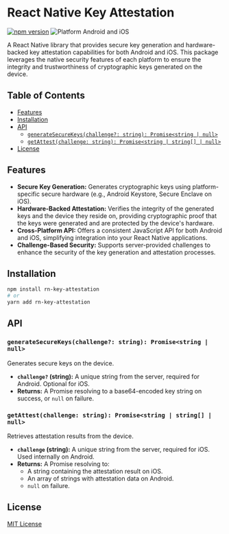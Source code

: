 # React Native Key Attestation

[![npm version](https://badge.fury.io/js/react-native-key-attestation.svg)](https://www.npmjs.com/package/react-native-key-attestation)
![Platform Android and iOS](https://img.shields.io/badge/platform-Android%20%7C%20iOS-blue)

A React Native library that provides secure key generation and hardware-backed key attestation capabilities for both Android and iOS. This package leverages the native security features of each platform to ensure the integrity and trustworthiness of cryptographic keys generated on the device.

## Table of Contents

- [Features](#features)
- [Installation](#installation)
- [API](#api)
  - [`generateSecureKeys(challenge?: string): Promise<string | null>`](#generatesecurekeyschallenge-string-promisestring--null)
  - [`getAttest(challenge: string): Promise<string | string[] | null>`](#getattestchallenge-string-promisestring--string---null)
- [License](#license)

## Features

- **Secure Key Generation:** Generates cryptographic keys using platform-specific secure hardware (e.g., Android Keystore, Secure Enclave on iOS).
- **Hardware-Backed Attestation:** Verifies the integrity of the generated keys and the device they reside on, providing cryptographic proof that the keys were generated and are protected by the device's hardware.
- **Cross-Platform API:** Offers a consistent JavaScript API for both Android and iOS, simplifying integration into your React Native applications.
- **Challenge-Based Security:** Supports server-provided challenges to enhance the security of the key generation and attestation processes.

## Installation

```bash
npm install rn-key-attestation
# or
yarn add rn-key-attestation
```

## API

### `generateSecureKeys(challenge?: string): Promise<string | null>`

Generates secure keys on the device.

- **`challenge?` (string):** A unique string from the server, required for Android. Optional for iOS.
- **Returns:** A Promise resolving to a base64-encoded key string on success, or `null` on failure.

### `getAttest(challenge: string): Promise<string | string[] | null>`

Retrieves attestation results from the device.

- **`challenge` (string):** A unique string from the server, required for iOS. Used internally on Android.
- **Returns:** A Promise resolving to:
  - A string containing the attestation result on iOS.
  - An array of strings with attestation data on Android.
  - `null` on failure.

## License

[MIT License](https://opensource.org/licenses/MIT)
